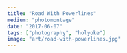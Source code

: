 ```yaml
---
title: "Road With Powerlines"
medium: "photomontage"
date: "2017-06-07"
tags: ["photography", "holyoke"]
image: "art/road-with-powerlines.jpg"
---
```

